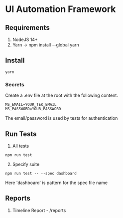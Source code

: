 # UI Automation Framework

## Requirements
1.  NodeJS 14+
2.  Yarn -> npm install --global yarn

## Install
```
yarn
```

### Secrets
Create a .env file at the root with the following content.

```.env
MS_EMAIL=YOUR_TEK_EMAIL
MS_PASSWORD=YOUR_PASSWORD
```

The email/password is used by tests for authentication

## Run Tests

1.  All tests
```
npm run test
```

2.  Specify suite

```
npm run test -- --spec dashboard
```

Here 'dashboard' is pattern for the spec file name


## Reports
1.  Timeline Report - /reports
